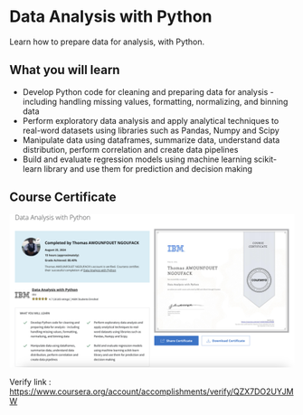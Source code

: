 # Data Analysis with Python

Learn how to prepare data for analysis, with Python.

## What you will learn

- Develop Python code for cleaning and preparing data for analysis - including handling missing values, formatting, normalizing, and binning data
- Perform exploratory data analysis and apply analytical techniques to real-word datasets using libraries such as Pandas, Numpy and Scipy
- Manipulate data using dataframes, summarize data, understand data distribution, perform correlation and create data pipelines
- Build and evaluate regression models using machine learning scikit-learn library and use them for prediction and decision making
 


## Course Certificate

![Course Certificate](course-certificate.png)

Verify link : https://www.coursera.org/account/accomplishments/verify/QZX7DO2UYJMW 